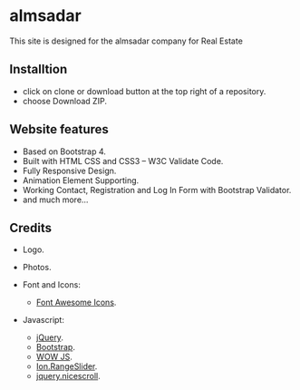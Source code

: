 # almsadar
 This site is designed for the almsadar company for  Real Estate


## Installtion
* click on clone or download button at the top right of a repository.
* choose Download ZIP.

## Website features
* Based on Bootstrap 4.
* Built with HTML CSS and CSS3 – W3C Validate Code.
* Fully Responsive Design.
* Animation Element Supporting.
* Working Contact, Registration and Log In Form with Bootstrap Validator.
* and much more…

## Credits
* Logo.
* Photos.
* Font and Icons:
  * [Font Awesome Icons](http://fontawesome.io/icons/).
  
* Javascript:
  * [jQuery](http://jquery.com/).
  * [Bootstrap](http://getbootstrap.com/).
  * [WOW JS](http://mynameismatthieu.com/WOW/). 
  * [Ion.RangeSlider](http://ionden.com/a/plugins/ion.rangeSlider/en.html).
  * [jquery.nicescroll](https://github.com/inuyaksa/jquery.nicescroll). 


